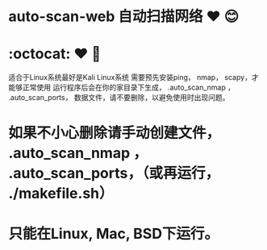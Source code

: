 # auto-scan-web 自动扫描网络 :heart: :blush:
             
#              :octocat: :heart: :dolls:
             
适合于Linux系统最好是Kali Linux系统
需要预先安装ping， nmap， scapy，才能够正常使用
运行程序后会在你的家目录下生成， .auto_scan_nmap ， .auto_scan_ports， 数据文件，请不要删除，以避免使用时出现问题。
# 如果不小心删除请手动创建文件， .auto_scan_nmap ， .auto_scan_ports，（或再运行， ./makefile.sh）
# 只能在Linux, Mac, BSD下运行。
